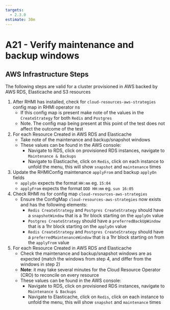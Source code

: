 ```yaml
---
targets:
  - 2.3.0
estimate: 30m
---
```


# A21 - Verify maintenance and backup windows

## AWS Infrastructure Steps

The following steps are valid for a cluster provisioned in AWS backed by AWS RDS, Elasticache and S3 resources

1. After RHMI has installed, check for `cloud-resources-aws-strategies` config map in RHMI operator ns
   - If this config map is present make note of the values in the `CreateStrategy` for both `Redis` and `Postgres`
   - Note. The config map being present at this point of the test does not affect the outcome of the test
2. For each Resource Created in AWS RDS and Elasticache
   - Take note of the maintenance and backup/snapshot windows
   - These values can be found in the AWS console:
     - Navigate to RDS, click on provisioned RDS instances, navigate to `Maintenance & Backups`
     - Navigate to Elasticache, click on `Redis`, click on each instance to unfold the menu, this will show `snapshot` and `maintenance` times
3. Update the RHMIConfig maintenance `applyFrom` and backup `applyOn` fields
   - `applyOn` expects the format `HH:mm` eg. `15:04`
   - `applyFrom` expects the format `DDD HH:mm` eg. `sun 16:05`
4. Check RHMI ns for config map `cloud-resources-aws-strategies`
   - Ensure the ConfigMap `cloud-resources-aws-strategies` now exists and has the following elements:
     - `Redis CreateStrategy` and `Postgres CreateStrategy` should have a `snapshotWindow` that is a 1hr block starting on the `applyOn` value
     - `Postgres CreateStrategy` should have a `preferredBackUpWindow` that is a 1hr block starting on the `applyOn` value
     - `Redis CreateStrategy` and `Postgres CreateStrategy` should have a `preferredMaintenanceWindow` that is a 1hr block starting on from the `applyFrom` value
5. For each Resource Created in AWS RDS and Elasticache
   - Check the maintenance and backup/snapshot windows are as expected (match the windows from step 4, and differ from the windows in step 2)
   - **Note**: it may take several minutes for the Cloud Resource Operator (CRO) to reconcile on every resource
   - These values can be found in the AWS console:
     - Navigate to RDS, click on provisioned RDS instances, navigate to `Maintenance & Backups`
     - Navigate to Elasticache, click on `Redis`, click on each instance to unfold the menu, this will show `snapshot` and `maintenance` times
